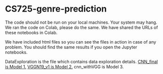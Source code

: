 # CS725-genre-prediction

The code should not be run on your local machines.
Your system may hang.
We ran the code on Colab, please do the same.
We have shared the URLs of these notebooks in Colab.

We have included html files so you can see the files in action in case of any problem.
You should find the same results if you open the Jupyter notebooks.

DataExploration is the file which contains data exploration details.
[CNN_final is Model 1.](https://colab.research.google.com/drive/1T3EUFJT1RwtM6r6K_NcvF-QNS45GQk21)
[VGGN19_v1 is Model 2.](https://colab.research.google.com/drive/1yQDUpkYDKafVCxRH-PfmO6c33SA9JLAx)
cnn_withVGG is Model 3.
